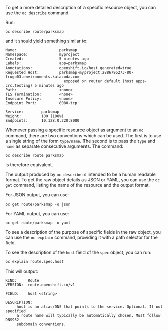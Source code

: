 To get a more detailed description of a specific resource object, you can use the ``oc describe`` command.

Run:

```execute
oc describe route/parksmap
```

and it should yield something similar to:

```
Name:                   parksmap
Namespace:              myproject
Created:                5 minutes ago
Labels:                 app=parksmap
Annotations:            openshift.io/host.generated=true
Requested Host:         parksmap-myproject.2886795273-80-frugo03.environments.katacoda.com
                          exposed on router default (host apps-crc.testing) 5 minutes ago
Path:                   <none>
TLS Termination:        <none>
Insecure Policy:        <none>
Endpoint Port:          8080-tcp

Service:        parksmap
Weight:         100 (100%)
Endpoints:      10.128.0.220:8080
```

Whenever passing a specific resource object as argument to an ``oc`` command, there are two conventions which can be used. The first is to use a single string of the form ``type/name``. The second is to pass the ``type`` and ``name`` as separate consecutive arguments. The command:

```execute
oc describe route parksmap
```

is therefore equivalent.

The output produced by ``oc describe`` is intended to be a human readable format. To get the raw object details as JSON or YAML, you can use the ``oc get`` command, listing the name of the resource and the output format.

For JSON output, you can use:

```execute
oc get route/parksmap -o json
```

For YAML output, you can use:

```execute
oc get route/parksmap -o yaml
```

To see a description of the purpose of specific fields in the raw object, you can use the ``oc explain`` command, providing it with a path selector for the field.

To see the description of the ``host`` field of the ``spec`` object, you can run:

```execute
oc explain route.spec.host
```

This will output:

```
KIND:     Route
VERSION:  route.openshift.io/v1

FIELD:    host <string>

DESCRIPTION:
     host is an alias/DNS that points to the service. Optional. If not specified
     a route name will typically be automatically chosen. Must follow DNS952
     subdomain conventions.
```
